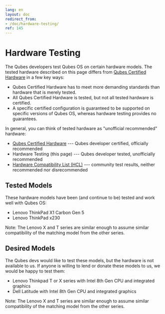 ```yaml
---
lang: en
layout: doc
redirect_from:
- /doc/hardware-testing/
ref: 145
---
```


# Hardware Testing

The Qubes developers test Qubes OS on certain hardware models.
The tested hardware described on this page differs from [Qubes Certified Hardware](/doc/certified-hardware/) in a few key ways:

- Qubes Certified Hardware has to meet more demanding standards than hardware that is merely tested.
- All Qubes Certified Hardware is tested, but not all tested hardware is certified.
- A specific certified configuration is guaranteed to be supported on specific versions of Qubes OS, whereas hardware testing provides no guarantees.

In general, you can think of tested hardware as "unofficial recommended" hardware:

- [Qubes Certified Hardware](/doc/certified-hardware/) --- Qubes developer certified, officially recommended
- Hardware Testing (this page) --- Qubes developer tested, unofficially recommended
- [Hardware Compatibility List (HCL)](/hcl/) --- community test results, neither recommended nor disrecommended

## Tested Models

These hardware models have been (and continue to be) tested and work well with Qubes OS:

- Lenovo ThinkPad X1 Carbon Gen 5
- Lenovo ThinkPad x230

Note: The Lenovo X and T series are similar enough to assume similar compatibility of the matching model from the other series.

## Desired Models

The Qubes devs would like to test these models, but the hardware is not available to us.
If anyone is willing to lend or donate these models to us, we would be happy to test them:

- Lenovo Thinkpad T or X series with Intel 8th Gen CPU and integrated graphics
- Dell Latitude with Intel 8th Gen CPU and integrated graphics

Note: The Lenovo X and T series are similar enough to assume similar compatibility of the matching model from the other series.

